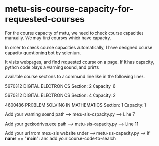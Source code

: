 # metu-sis-course-capacity-for-requested-courses

For the course capacity of metu, we need to check course capacities manually. We may find courses which have capacity. 

In order to check course capacities automatically, I have designed course capacity questioning bot by selenium. 

It visits webpages, and find requested course on a page. If It has capacity, python code plays a warning sound, and prints

available course sections to a command line like in the following lines.

 5670312 DIGITAL ELECTRONICS Section: 2 Capacity: 6

 5670312 DIGITAL ELECTRONICS Section: 4 Capacity: 2

 4600486 PROBLEM SOLVING IN MATHEMATICS Section: 1 Capacity: 1


Add your warning sound path --> metu-sis-capacity.py --> Line 7

Add your geckodriver.exe path --> metu-sis-capacity.py --> Line 11

Add your url from metu-sis website under --> metu-sis-capacity.py --> if __name__ == "__main__":  and add your course-code-to-search
